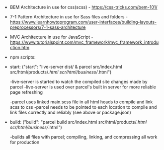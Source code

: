- BEM Architecture in use for css(scss)  -  https://css-tricks.com/bem-101/

- 7-1 Pattern Architecture in use for Sass files and folders  -  https://www.learnhowtoprogram.com/user-interfaces/building-layouts-preprocessors/7-1-sass-architecture

- MVC Architecture in use for JavaScript  -    https://www.tutorialspoint.com/mvc_framework/mvc_framework_introduction.htm

- npm scripts:

- start: ("start": "live-server dist/ & parcel src/index.html src/html/products/_.html scr/html/business/_.html")

    -live-server is started to watch the compiled site changes made by parcel
    -live-server is used over parcel's built in server for more reliable page refreshing

    -parcel uses linked main.scss file in all html heads to compile and link scss to css
    -parcel needs to be pointed to each location to compile and link files correctly and reliably (see above or package.json)

- build: ("build": "parcel build src/index.html src/html/products/*.html scr/html/business/*.html")

    -builds all files with parcel; compiling, linking, and compressing all work for production
